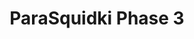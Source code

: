 ---
slug: parasquidki-phase-3
title: ParaSquidki Phase 3
description: "ParaSquidki Phase 3 is an exciting online game. Play for free directly in your browser!"
icon: /images/new_mods/ParaSquidki Phase 3.png
url: https://wowtbc.net/sprunkin/parasprunki-phase3/index.html
previewImage: /images/new_mods/ParaSquidki Phase 3.png
type: new mods

# SEO配置
seo:
  title: "ParaSquidki Phase 3 - Play Free Online Game | Fun Browser Games"
  description: "ParaSquidki Phase 3 - Play this fun online game for free in your browser. No download required!"
  ogImage: "/images/new_mods/ParaSquidki Phase 3.png"
  keywords: "parasquidki-phase-3, online game, browser game, free game, new mods game, play online"

videoUrls:
  - https://www.youtube.com/embed/example1
  - https://www.youtube.com/embed/example2

whyPlay:
  title: "Why Play ParaSquidki Phase 3?"
  items:
    - "Immersive Gameplay: ParaSquidki Phase 3 offers an engaging and immersive gaming experience that will keep you entertained for hours"
    - "Challenging Levels: Test your skills with increasingly difficult challenges and obstacles"
    - "Beautiful Graphics: Enjoy stunning visuals and smooth animations that bring the game world to life"
    - "Regular Updates: New content and features are added regularly to keep the game fresh and exciting"
    - "Free to Play: Experience all the fun without spending a penny"
    - "Community Features: Connect with other players, share strategies, and compete for high scores"
    - "Cross-Platform: Play on any device with a web browser, no downloads required"

features:
  title: "Key Features of ParaSquidki Phase 3"
  image: "/images/new_mods/ParaSquidki Phase 3.png"
  items:
    - "Intuitive Controls: Easy to learn controls make ParaSquidki Phase 3 accessible for players of all skill levels"
    - "Multiple Game Modes: Enjoy various gameplay options that provide different challenges and experiences"
    - "Character Customization: Personalize your gaming experience with unique characters and items"
    - "Achievement System: Complete special tasks to earn rewards and recognition"
    - "Leaderboards: Compete with players worldwide and see who can achieve the highest scores"

characteristics:
  title: "Game Characteristics"
  image: "/images/new_mods/ParaSquidki Phase 3.png"
  items:
    - "Genre: New mods game with elements of strategy and skill"
    - "Difficulty: Suitable for both casual gamers and those seeking a challenge"
    - "Play Time: Quick sessions or extended gameplay, depending on your preference"
    - "Art Style: Vibrant and engaging visuals that enhance the gaming experience"
    - "Sound Design: Immersive audio that complements the gameplay perfectly"

info: "ParaSquidki Phase 3 is an exciting online game that offers players a unique and engaging gaming experience. With its intuitive controls, stunning visuals, and challenging gameplay, ParaSquidki Phase 3 provides hours of entertainment for players of all ages and skill levels. Whether you're looking for a quick gaming session during a break or an extended play session, ParaSquidki Phase 3 delivers an immersive experience that will keep you coming back for more. The game features multiple levels of increasing difficulty, ensuring that players are constantly challenged as they progress. With regular updates adding new content and features, ParaSquidki Phase 3 remains fresh and exciting, providing endless entertainment options for its growing community of players."

howToPlayIntro: "Welcome to ParaSquidki Phase 3! This guide will walk you through the basics and help you master the game. Whether you're a beginner or looking to improve your skills, these tips and instructions will enhance your gaming experience."

howToPlaySteps:
  - title: "Getting Started"
    description: "Begin your ParaSquidki Phase 3 adventure by familiarizing yourself with the controls. Use your keyboard or mouse to navigate through the game interface. The tutorial will guide you through the basic mechanics and help you understand the objectives."
  - title: "Understanding the Objectives"
    description: "In ParaSquidki Phase 3, your main goal is to progress through levels by completing specific objectives. Each level presents unique challenges that require different strategies and approaches."
  - title: "Mastering the Controls"
    description: "Practice using the controls to improve your precision and reaction time. ParaSquidki Phase 3 requires quick reflexes and strategic thinking to overcome obstacles and defeat opponents."
  - title: "Utilizing Power-ups"
    description: "Collect power-ups throughout the game to enhance your abilities and overcome difficult challenges. Each power-up offers unique advantages that can be crucial for success."
  - title: "Developing Strategies"
    description: "As you progress in ParaSquidki Phase 3, develop effective strategies for different scenarios. Analyze patterns, anticipate challenges, and adapt your approach to maximize your performance."

faq:
  title: "Frequently Asked Questions about ParaSquidki Phase 3"
  items:
    - question: "Is ParaSquidki Phase 3 free to play?"
      answer: "Yes, ParaSquidki Phase 3 is completely free to play directly in your web browser. No downloads or purchases are required to enjoy the full game experience."
    - question: "Can I play ParaSquidki Phase 3 on mobile devices?"
      answer: "Yes, ParaSquidki Phase 3 is optimized for both desktop and mobile play. You can enjoy the game on any device with a web browser and internet connection."
    - question: "Are there any in-game purchases?"
      answer: "While ParaSquidki Phase 3 is free to play, there may be optional in-game purchases available for cosmetic items or additional features that don't affect core gameplay."
    - question: "How often is ParaSquidki Phase 3 updated?"
      answer: "The developers regularly update ParaSquidki Phase 3 with new content, features, and improvements based on player feedback and game performance."
    - question: "Can I play ParaSquidki Phase 3 offline?"
      answer: "Currently, ParaSquidki Phase 3 requires an internet connection to play as it's a browser-based online game."
    - question: "Is ParaSquidki Phase 3 suitable for children?"
      answer: "Yes, ParaSquidki Phase 3 is designed to be family-friendly and suitable for players of all ages."
    - question: "How do I report bugs or issues?"
      answer: "If you encounter any problems while playing ParaSquidki Phase 3, you can report them through the game's support page or contact the developers directly through their website."
    - question: "Still Have Questions?"
      answer: "If you have additional questions about ParaSquidki Phase 3 that aren't covered in this FAQ, please visit our support center or contact our customer service team for assistance."
---